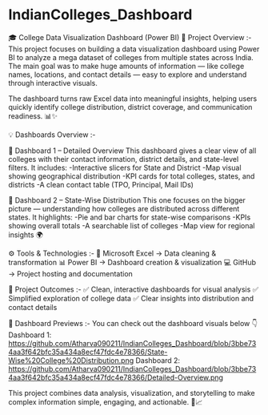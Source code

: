 # IndianColleges_Dashboard
🎓 College Data Visualization Dashboard (Power BI)
🧠 Project Overview :-
This project focuses on building a data visualization dashboard using Power BI to analyze a mega dataset of colleges from multiple states across India.
The main goal was to make huge amounts of information — like college names, locations, and contact details — easy to explore and understand through interactive visuals.

The dashboard turns raw Excel data into meaningful insights, helping users quickly identify college distribution, district coverage, and communication readiness. 📊✨

💡 Dashboards Overview :-

🔹 Dashboard 1 – Detailed Overview
This dashboard gives a clear view of all colleges with their contact information, district details, and state-level filters.
It includes:
-Interactive slicers for State and District
-Map visual showing geographical distribution
-KPI cards for total colleges, states, and districts
-A clean contact table (TPO, Principal, Mail IDs)

🔹 Dashboard 2 – State-Wise Distribution
This one focuses on the bigger picture — understanding how colleges are distributed across different states.
It highlights:
-Pie and bar charts for state-wise comparisons
-KPIs showing overall totals
-A searchable list of colleges
-Map view for regional insights 🌍

⚙️ Tools & Technologies :-
🧾 Microsoft Excel → Data cleaning & transformation
📊 Power BI → Dashboard creation & visualization
💻 GitHub → Project hosting and documentation

🚀 Project Outcomes :-
✅ Clean, interactive dashboards for visual analysis
✅ Simplified exploration of college data
✅ Clear insights into distribution and contact details

📸 Dashboard Previews :-
You can check out the dashboard visuals below 👇
Dashboard 1: https://github.com/Atharva090211/IndianColleges_Dashboard/blob/3bbe734aa3f642bfc35a434a8ecf47fdc4e78366/State-Wise%20College%20Distribution.png
Dashboard 2: https://github.com/Atharva090211/IndianColleges_Dashboard/blob/3bbe734aa3f642bfc35a434a8ecf47fdc4e78366/Detailed-Overview.png

This project combines data analysis, visualization, and storytelling to make complex information simple, engaging, and actionable. 💬📈

